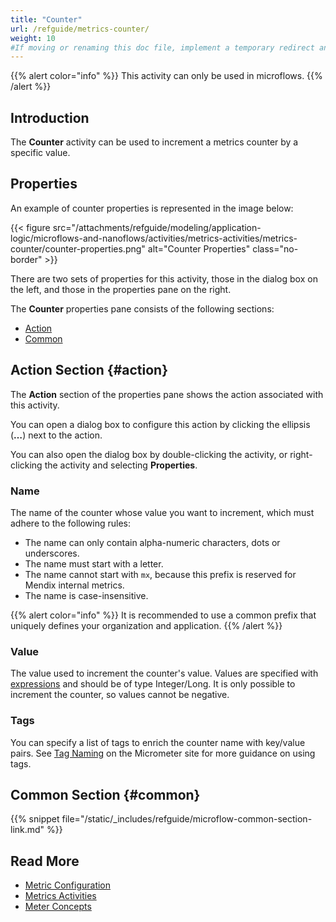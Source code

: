```yaml
---
title: "Counter"
url: /refguide/metrics-counter/
weight: 10
#If moving or renaming this doc file, implement a temporary redirect and let the respective team know they should update the URL in the product. See Mapping to Products for more details.
---
```


{{% alert color="info" %}}
This activity can only be used in microflows.
{{% /alert %}}

## Introduction

The **Counter** activity can be used to increment a metrics counter by a specific value.

## Properties

An example of counter properties is represented in the image below:

{{< figure src="/attachments/refguide/modeling/application-logic/microflows-and-nanoflows/activities/metrics-activities/metrics-counter/counter-properties.png" alt="Counter Properties" class="no-border" >}}

There are two sets of properties for this activity, those in the dialog box on the left, and those in the properties pane on the right.

The **Counter** properties pane consists of the following sections:

* [Action](#action)
* [Common](#common)

## Action Section {#action}

The **Action** section of the properties pane shows the action associated with this activity.

You can open a dialog box to configure this action by clicking the ellipsis (**…**) next to the action.

You can also open the dialog box by double-clicking the activity, or right-clicking the activity and selecting **Properties**.

### Name

The name of the counter whose value you want to increment, which must adhere to the following rules:

* The name can only contain alpha-numeric characters, dots or underscores.
* The name must start with a letter.
* The name cannot start with `mx`, because this prefix is reserved for Mendix internal metrics.
* The name is case-insensitive.

{{% alert color="info" %}}
It is recommended to use a common prefix that uniquely defines your organization and application.
{{% /alert %}}

### Value

The value used to increment the counter's value. Values are specified with [expressions](/refguide/expressions/) and should be of type Integer/Long. It is only possible to increment the counter, so values cannot be negative.

### Tags

You can specify a list of tags to enrich the counter name with key/value pairs. See [Tag Naming](https://micrometer.io/docs/concepts#_tag_naming) on the Micrometer site for more guidance on using tags.

## Common Section {#common}

{{% snippet file="/static/_includes/refguide/microflow-common-section-link.md" %}}

## Read More

* [Metric Configuration](/refguide/metrics/)
* [Metrics Activities](/refguide/metrics-activities/)
* [Meter Concepts](https://micrometer.io/docs/concepts)
